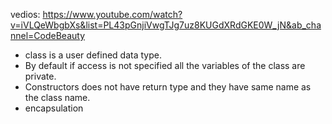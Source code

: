vedios: 
https://www.youtube.com/watch?v=iVLQeWbgbXs&list=PL43pGnjiVwgTJg7uz8KUGdXRdGKE0W_jN&ab_channel=CodeBeauty

- class is a user defined data type.
- By default if access is not specified all the variables of the class are private.
- Constructors does not have return type and they have same name as the class name.
- encapsulation
